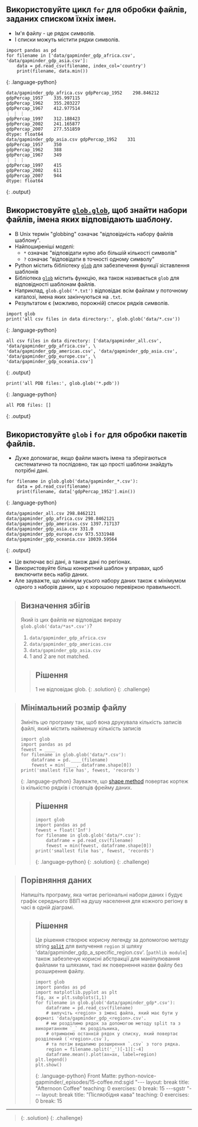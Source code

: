 ## Використовуйте цикл `for`  для обробки файлів, заданих списком їхніх імен.

*   Ім'я файлу - це рядок символів.
*   І списки можуть містити рядки символів.

~~~
import pandas as pd
for filename in ['data/gapminder_gdp_africa.csv', 'data/gapminder_gdp_asia.csv']:
    data = pd.read_csv(filename, index_col='country')
    print(filename, data.min())
~~~
{: .language-python}
~~~
data/gapminder_gdp_africa.csv gdpPercap_1952    298.846212
gdpPercap_1957    335.997115
gdpPercap_1962    355.203227
gdpPercap_1967    412.977514
⋮ ⋮ ⋮
gdpPercap_1997    312.188423
gdpPercap_2002    241.165877
gdpPercap_2007    277.551859
dtype: float64
data/gapminder_gdp_asia.csv gdpPercap_1952    331
gdpPercap_1957    350
gdpPercap_1962    388
gdpPercap_1967    349
⋮ ⋮ ⋮
gdpPercap_1997    415
gdpPercap_2002    611
gdpPercap_2007    944
dtype: float64
~~~
{: .output}

## Використовуйте [`glob.glob`](https://docs.python.org/3/library/glob.html#glob.glob), щоб знайти набори файлів, імена яких відповідають шаблону.

*   В Unix термін "globbing" означає "відповідність набору файлів шаблону".
*   Найпоширеніші моделі:
    *   `*` означає "відповідати нулю або більшій кількості  символів"
    *   `?` означає "відповідати в точності одному символу"
*   Python містить бібліотеку [`glob`](https://docs.python.org/3/library/glob.html) для забезпечення функції зіставлення шаблонів
*   Бібліотека [`glob`](https://docs.python.org/3/library/glob.html) містить функцію, яка також називається `glob` для відповідності шаблонам файлів.
*   Наприклад, `glob.glob('*.txt')` відповідає всім файлам у поточному каталозі,
    імена яких закінчуються на `.txt`.
*   Результатом є (можливо, порожній) список рядків символів.

~~~
import glob
print('all csv files in data directory:', glob.glob('data/*.csv'))
~~~
{: .language-python}
~~~
all csv files in data directory: ['data/gapminder_all.csv', 'data/gapminder_gdp_africa.csv', \
'data/gapminder_gdp_americas.csv', 'data/gapminder_gdp_asia.csv', 'data/gapminder_gdp_europe.csv', \
'data/gapminder_gdp_oceania.csv']
~~~
{: .output}

~~~
print('all PDB files:', glob.glob('*.pdb'))
~~~
{: .language-python}
~~~
all PDB files: []
~~~
{: .output}

## Використовуйте `glob` і `for` для обробки пакетів файлів.

*   Дуже допомагає, якщо файли мають імена та зберігаються систематично та послідовно,
 так що прості шаблони знайдуть потрібні дані.

~~~
for filename in glob.glob('data/gapminder_*.csv'):
    data = pd.read_csv(filename)
    print(filename, data['gdpPercap_1952'].min())
~~~
{: .language-python}
~~~
data/gapminder_all.csv 298.8462121
data/gapminder_gdp_africa.csv 298.8462121
data/gapminder_gdp_americas.csv 1397.717137
data/gapminder_gdp_asia.csv 331.0
data/gapminder_gdp_europe.csv 973.5331948
data/gapminder_gdp_oceania.csv 10039.59564
~~~
{: .output}

*   Це включає всі дані, а також дані по регіонах.
*   Використовуйте більш конкретний шаблон у вправах, щоб виключити весь набір даних.
*   Але зауважте, що мінімум усього набору даних також є мінімумом одного з наборів даних,
    що є хорошою перевіркою правильності.

> ## Визначення збігів
>
> Який із цих файлів *не* відповідає виразу `glob.glob('data/*as*.csv')`?
>
> 1. `data/gapminder_gdp_africa.csv`
> 2. `data/gapminder_gdp_americas.csv`
> 3. `data/gapminder_gdp_asia.csv`
> 4. 1 and 2 are not matched.
>
> > ## Рішення
> >
> > 1 не відповідає glob.
> {: .solution}
{: .challenge}

> ## Мінімальний розмір файлу
>
> Змініть цю програму так, щоб вона друкувала кількість записів
> файлі, який містить найменшу кількість записів
>
> ~~~
> import glob
> import pandas as pd
> fewest = ____
> for filename in glob.glob('data/*.csv'):
>     dataframe = pd.____(filename)
>     fewest = min(____, dataframe.shape[0])
> print('smallest file has', fewest, 'records')
> ~~~
> {: .language-python}
> Зауважте, що [shape method](https://pandas.pydata.org/pandas-docs/stable/reference/api/pandas.DataFrame.shape.html)
> повертає кортеж із кількістю рядків і стовпців фрейму даних.
>
> > ## Рішення
> > ~~~
> > import glob
> > import pandas as pd
> > fewest = float('Inf')
> > for filename in glob.glob('data/*.csv'):
> >     dataframe = pd.read_csv(filename)
> >     fewest = min(fewest, dataframe.shape[0])
> > print('smallest file has', fewest, 'records')
> > ~~~
> > {: .language-python}
> {: .solution}
{: .challenge}

> ## Порівняння даних
>
> Напишіть програму, яка читає регіональні набори даних
> і будує графік середнього ВВП на душу населення для кожного регіону в часі
> в одній діаграмі.
> > ## Рішення
> > Це рішення створює корисну легенду за допомогою методу string [`split`](https://docs.python.org/3/library/stdtypes.html#str.split) для
> > вилучення  `region` зі шляху 'data/gapminder_gdp_a_specific_region.csv'. [`pathlib module`]
> > також забезпечує корисні абстракції для маніпулювання файлами та шляхами, такі як  повернення назви файлу 
> > без розширення файлу.
> > ~~~
> > import glob
> > import pandas as pd
> > import matplotlib.pyplot as plt
> > fig, ax = plt.subplots(1,1)
> > for filename in glob.glob('data/gapminder_gdp*.csv'):
> >     dataframe = pd.read_csv(filename)
> >     # вилучіть <region> з імені файла, який має бути у форматі 'data/gapminder_gdp_<region>.csv'.
> >     # ми розділимо рядок за допомогою методу split та з викоританням `_` як роздільника,
> >     # отримаємо останній рядок у списку, який повертає розділений (`<region>.csv`), 
> >     # та потім видалимо розширення `.csv` з того рядка.
> >     region = filename.split('_')[-1][:-4] 
> >     dataframe.mean().plot(ax=ax, label=region)
> > plt.legend()
> > plt.show()
> > ~~~
> > {: .language-python} Front Matte: python-novice-gapminder/_episodes/15-coffee.md:sgid "---
layout: break
title: "Afternoon Coffee"
teaching: 0
exercises: 0
break: 15
---sgstr "---
layout: break
title: "Післяобідня кава"
teaching: 0
exercises: 0
break: 15
---
> {: .solution}
{: .challenge}

